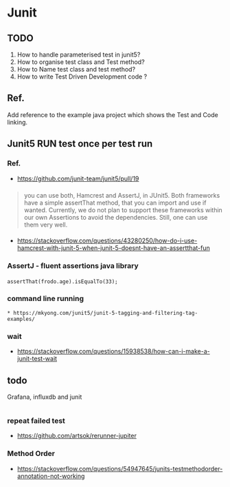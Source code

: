 # Junit
## TODO
1. How to handle parameterised test in junit5?
1. How to organise test class and Test method?
1. How to Name test class and test method?
1. How to write Test Driven Development code ?
## Ref. 
<TODO> Add reference to the example java project which shows the Test and Code linking.
## Junit5 RUN test once per test run

### Ref.
* https://github.com/junit-team/junit5/pull/19

###
> you can use both, Hamcrest and AssertJ, in JUnit5. Both frameworks have a simple assertThat method, that you can import and use if wanted.
Currently, we do not plan to support these frameworks within our own Assertions to avoid the dependencies. Still, one can use them very well.
####
* https://stackoverflow.com/questions/43280250/how-do-i-use-hamcrest-with-junit-5-when-junit-5-doesnt-have-an-assertthat-fun
### AssertJ - fluent assertions java library
#### 
```
assertThat(frodo.age).isEqualTo(33);
```
### command line running
```
* https://mkyong.com/junit5/junit-5-tagging-and-filtering-tag-examples/
```
### wait
* https://stackoverflow.com/questions/15938538/how-can-i-make-a-junit-test-wait
## todo
Grafana, influxdb and junit
```
```
### repeat failed test
* https://github.com/artsok/rerunner-jupiter

### Method Order
* https://stackoverflow.com/questions/54947645/junits-testmethodorder-annotation-not-working
